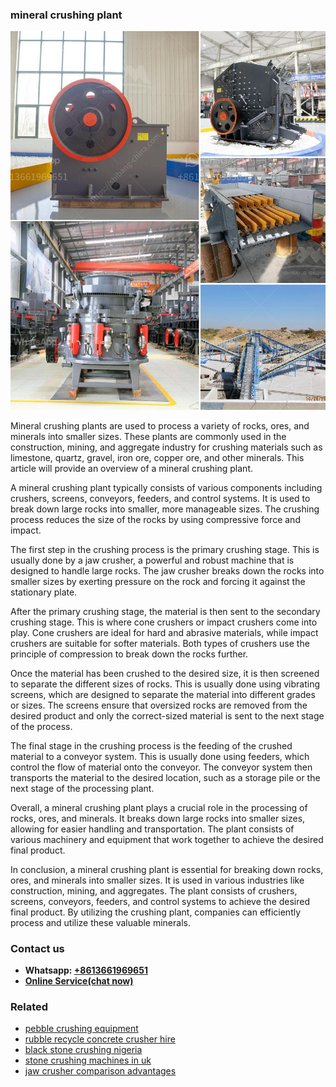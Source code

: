 <h3>mineral crushing plant</h3><img src='1706773411.jpg' alt=''><p>Mineral crushing plants are used to process a variety of rocks, ores, and minerals into smaller sizes. These plants are commonly used in the construction, mining, and aggregate industry for crushing materials such as limestone, quartz, gravel, iron ore, copper ore, and other minerals. This article will provide an overview of a mineral crushing plant.</p><p>A mineral crushing plant typically consists of various components including crushers, screens, conveyors, feeders, and control systems. It is used to break down large rocks into smaller, more manageable sizes. The crushing process reduces the size of the rocks by using compressive force and impact.</p><p>The first step in the crushing process is the primary crushing stage. This is usually done by a jaw crusher, a powerful and robust machine that is designed to handle large rocks. The jaw crusher breaks down the rocks into smaller sizes by exerting pressure on the rock and forcing it against the stationary plate.</p><p>After the primary crushing stage, the material is then sent to the secondary crushing stage. This is where cone crushers or impact crushers come into play. Cone crushers are ideal for hard and abrasive materials, while impact crushers are suitable for softer materials. Both types of crushers use the principle of compression to break down the rocks further.</p><p>Once the material has been crushed to the desired size, it is then screened to separate the different sizes of rocks. This is usually done using vibrating screens, which are designed to separate the material into different grades or sizes. The screens ensure that oversized rocks are removed from the desired product and only the correct-sized material is sent to the next stage of the process.</p><p>The final stage in the crushing process is the feeding of the crushed material to a conveyor system. This is usually done using feeders, which control the flow of material onto the conveyor. The conveyor system then transports the material to the desired location, such as a storage pile or the next stage of the processing plant.</p><p>Overall, a mineral crushing plant plays a crucial role in the processing of rocks, ores, and minerals. It breaks down large rocks into smaller sizes, allowing for easier handling and transportation. The plant consists of various machinery and equipment that work together to achieve the desired final product.</p><p>In conclusion, a mineral crushing plant is essential for breaking down rocks, ores, and minerals into smaller sizes. It is used in various industries like construction, mining, and aggregates. The plant consists of crushers, screens, conveyors, feeders, and control systems to achieve the desired final product. By utilizing the crushing plant, companies can efficiently process and utilize these valuable minerals.</p><h3>Contact us</h3><ul><li><strong>Whatsapp:&nbsp;<a href="https://wa.me/8613661969651">+8613661969651</a></strong></li><li><a href="https://swt.shibang-china.com/?git&amp;zhl&amp;mineral crushing plant"><strong>Online Service(chat now)</strong></a></li></ul><h3>Related</h3><ul><li><a href='pebble crushing equipment.md'>pebble crushing equipment</a></li><li><a href='rubble recycle concrete crusher hire.md'>rubble recycle concrete crusher hire</a></li><li><a href='black stone crushing nigeria.md'>black stone crushing nigeria</a></li><li><a href='stone crushing machines in uk.md'>stone crushing machines in uk</a></li><li><a href='jaw crusher comparison advantages.md'>jaw crusher comparison advantages</a></li></ul>